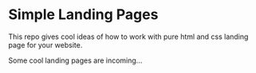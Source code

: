 # Simple Landing Pages
This repo gives cool ideas of how to work with pure html and css landing page for your website.

Some cool landing pages are incoming...

